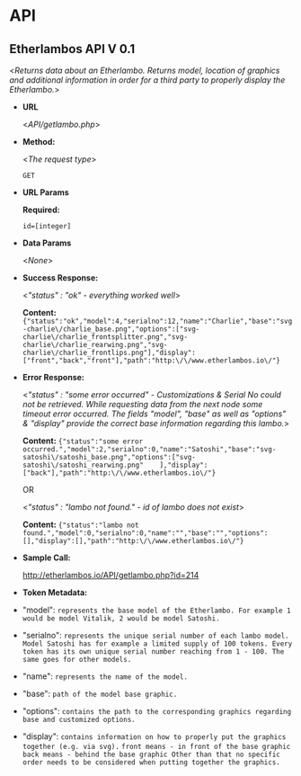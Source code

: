 # API
**Etherlambos API V 0.1**
----
  <_Returns data about an Etherlambo. Returns model, location of graphics and additional information in order for a third party to properly display the Etherlambo._>

* **URL**

  <_API/getlambo.php_>

* **Method:**
  
  <_The request type_>

  `GET`
  
*  **URL Params**


   **Required:**
 
   `id=[integer]`


* **Data Params**

  <_None_>

* **Success Response:**
  
  <_"status" : "ok" - everything worked well_>
    
    **Content:** 	`{"status":"ok","model":4,"serialno":12,"name":"Charlie","base":"svg-charlie\/charlie_base.png","options":["svg-charlie\/charlie_frontsplitter.png","svg-charlie\/charlie_rearwing.png","svg-charlie\/charlie_frontlips.png"],"display":["front","back","front"],"path":"http:\/\/www.etherlambos.io\/"}`
 
* **Error Response:**

	 <_"status" : "some error occurred" - 
	Customizations & Serial No could not be retrieved. 
	While requesting data from the next node some timeout error occurred. The fields
	"model", "base" as well as "options" & "display" provide the correct base information regarding this lambo._>

    **Content:** `{"status":"some error 	occurred.","model":2,"serialno":0,"name":"Satoshi","base":"svg-satoshi\/satoshi_base.png","options":["svg-satoshi\/satoshi_rearwing.png"	],"display":["back"],"path":"http:\/\/www.etherlambos.io\/"}`

  OR

 	<_"status" : "lambo not found." - id of lambo does not exist_>

    **Content:** `{"status":"lambo not 	found.","model":0,"serialno":0,"name":"","base":"","options":[],"display":[],"path":"http:\/\/www.etherlambos.io\/"}`

* **Sample Call:**

    http://etherlambos.io/API/getlambo.php?id=214

* **Token Metadata:**

* "model": 
`represents the base model of the Etherlambo. For example 1 would be model Vitalik, 2 would be model Satoshi.`
* "serialno": `represents the unique serial number of each lambo model. Model Satoshi has for example a limited supply of 100 tokens. Every token has its own unique serial number reaching from 1 - 100. The same goes for other models.`
* "name": `represents the name of the model.` 
* "base": `path of the model base graphic.`
* "options": `contains the path to the corresponding graphics regarding base and customized options.`
* "display": `contains information on how to properly put the graphics together (e.g. via svg).`
`front means - in front of the base graphic
back means - behind the base graphic
Other than that no specific order needs to be considered when putting together the graphics.`

